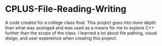 # CPLUS-File-Reading-Writing
A code created for a college class final. This project goes into more depth than what was assinged and was used as a means for me to explore C++ further than the scope of the class. I learned a lot about file pathing, visual disign, and user expereince when creating this project. 
